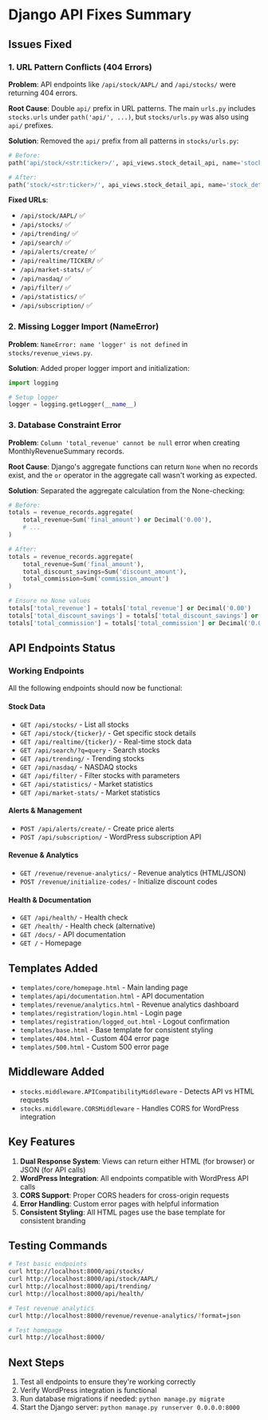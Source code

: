 # Django API Fixes Summary

## Issues Fixed

### 1. URL Pattern Conflicts (404 Errors)
**Problem**: API endpoints like `/api/stock/AAPL/` and `/api/stocks/` were returning 404 errors.

**Root Cause**: Double `api/` prefix in URL patterns. The main `urls.py` includes `stocks.urls` under `path('api/', ...)`, but `stocks/urls.py` was also using `api/` prefixes.

**Solution**: Removed the `api/` prefix from all patterns in `stocks/urls.py`:
```python
# Before:
path('api/stock/<str:ticker>/', api_views.stock_detail_api, name='stock_detail'),

# After:
path('stock/<str:ticker>/', api_views.stock_detail_api, name='stock_detail'),
```

**Fixed URLs**:
- `/api/stock/AAPL/` ✅
- `/api/stocks/` ✅
- `/api/trending/` ✅
- `/api/search/` ✅
- `/api/alerts/create/` ✅
- `/api/realtime/TICKER/` ✅
- `/api/market-stats/` ✅
- `/api/nasdaq/` ✅
- `/api/filter/` ✅
- `/api/statistics/` ✅
- `/api/subscription/` ✅

### 2. Missing Logger Import (NameError)
**Problem**: `NameError: name 'logger' is not defined` in `stocks/revenue_views.py`.

**Solution**: Added proper logger import and initialization:
```python
import logging

# Setup logger
logger = logging.getLogger(__name__)
```

### 3. Database Constraint Error
**Problem**: `Column 'total_revenue' cannot be null` error when creating MonthlyRevenueSummary records.

**Root Cause**: Django's aggregate functions can return `None` when no records exist, and the `or` operator in the aggregate call wasn't working as expected.

**Solution**: Separated the aggregate calculation from the None-checking:
```python
# Before:
totals = revenue_records.aggregate(
    total_revenue=Sum('final_amount') or Decimal('0.00'),
    # ...
)

# After:
totals = revenue_records.aggregate(
    total_revenue=Sum('final_amount'),
    total_discount_savings=Sum('discount_amount'),
    total_commission=Sum('commission_amount')
)

# Ensure no None values
totals['total_revenue'] = totals['total_revenue'] or Decimal('0.00')
totals['total_discount_savings'] = totals['total_discount_savings'] or Decimal('0.00')
totals['total_commission'] = totals['total_commission'] or Decimal('0.00')
```

## API Endpoints Status

### Working Endpoints
All the following endpoints should now be functional:

#### Stock Data
- `GET /api/stocks/` - List all stocks
- `GET /api/stock/{ticker}/` - Get specific stock details
- `GET /api/realtime/{ticker}/` - Real-time stock data
- `GET /api/search/?q=query` - Search stocks
- `GET /api/trending/` - Trending stocks
- `GET /api/nasdaq/` - NASDAQ stocks
- `GET /api/filter/` - Filter stocks with parameters
- `GET /api/statistics/` - Market statistics
- `GET /api/market-stats/` - Market statistics

#### Alerts & Management
- `POST /api/alerts/create/` - Create price alerts
- `POST /api/subscription/` - WordPress subscription API

#### Revenue & Analytics
- `GET /revenue/revenue-analytics/` - Revenue analytics (HTML/JSON)
- `POST /revenue/initialize-codes/` - Initialize discount codes

#### Health & Documentation
- `GET /api/health/` - Health check
- `GET /health/` - Health check (alternative)
- `GET /docs/` - API documentation
- `GET /` - Homepage

## Templates Added
- `templates/core/homepage.html` - Main landing page
- `templates/api/documentation.html` - API documentation
- `templates/revenue/analytics.html` - Revenue analytics dashboard
- `templates/registration/login.html` - Login page
- `templates/registration/logged_out.html` - Logout confirmation
- `templates/base.html` - Base template for consistent styling
- `templates/404.html` - Custom 404 error page
- `templates/500.html` - Custom 500 error page

## Middleware Added
- `stocks.middleware.APICompatibilityMiddleware` - Detects API vs HTML requests
- `stocks.middleware.CORSMiddleware` - Handles CORS for WordPress integration

## Key Features
1. **Dual Response System**: Views can return either HTML (for browser) or JSON (for API calls)
2. **WordPress Integration**: All endpoints compatible with WordPress API calls
3. **CORS Support**: Proper CORS headers for cross-origin requests
4. **Error Handling**: Custom error pages with helpful information
5. **Consistent Styling**: All HTML pages use the base template for consistent branding

## Testing Commands
```bash
# Test basic endpoints
curl http://localhost:8000/api/stocks/
curl http://localhost:8000/api/stock/AAPL/
curl http://localhost:8000/api/trending/
curl http://localhost:8000/api/health/

# Test revenue analytics
curl http://localhost:8000/revenue/revenue-analytics/?format=json

# Test homepage
curl http://localhost:8000/
```

## Next Steps
1. Test all endpoints to ensure they're working correctly
2. Verify WordPress integration is functional
3. Run database migrations if needed: `python manage.py migrate`
4. Start the Django server: `python manage.py runserver 0.0.0.0:8000`